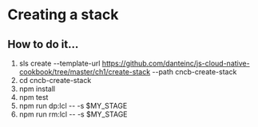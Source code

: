 # Creating a stack

## How to do it...
1. sls create --template-url https://github.com/danteinc/js-cloud-native-cookbook/tree/master/ch1/create-stack --path cncb-create-stack
2. cd cncb-create-stack
3. npm install
4. npm test
6. npm run dp:lcl -- -s $MY_STAGE
7. npm run rm:lcl -- -s $MY_STAGE